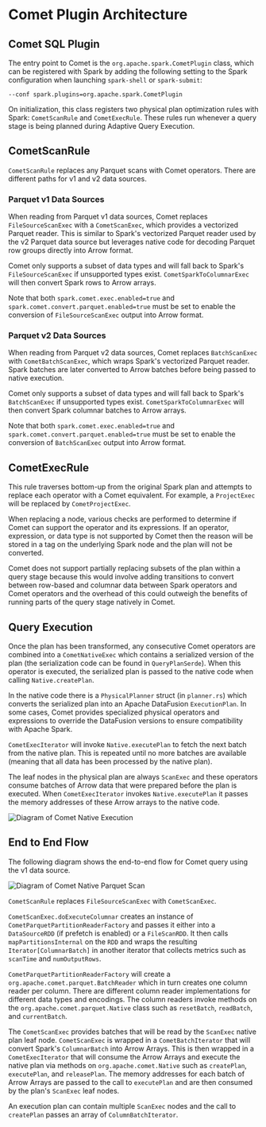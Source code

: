 <!--
Licensed to the Apache Software Foundation (ASF) under one
or more contributor license agreements.  See the NOTICE file
distributed with this work for additional information
regarding copyright ownership.  The ASF licenses this file
to you under the Apache License, Version 2.0 (the
"License"); you may not use this file except in compliance
with the License.  You may obtain a copy of the License at

  http://www.apache.org/licenses/LICENSE-2.0

Unless required by applicable law or agreed to in writing,
software distributed under the License is distributed on an
"AS IS" BASIS, WITHOUT WARRANTIES OR CONDITIONS OF ANY
KIND, either express or implied.  See the License for the
specific language governing permissions and limitations
under the License.
-->

# Comet Plugin Architecture

## Comet SQL Plugin

The entry point to Comet is the `org.apache.spark.CometPlugin` class, which can be registered with Spark by adding the 
following setting to the Spark configuration when launching `spark-shell` or `spark-submit`:

```
--conf spark.plugins=org.apache.spark.CometPlugin
```

On initialization, this class registers two physical plan optimization rules with Spark: `CometScanRule` 
and `CometExecRule`. These rules run whenever a query stage is being planned during Adaptive Query Execution.

## CometScanRule

`CometScanRule` replaces any Parquet scans with Comet operators. There are different paths for v1 and v2 data sources.

### Parquet v1 Data Sources

When reading from Parquet v1 data sources, Comet replaces `FileSourceScanExec` with a `CometScanExec`, which provides
a vectorized Parquet reader. This is similar to Spark's vectorized Parquet reader used by the v2 Parquet data source
but leverages native code for decoding Parquet row groups directly into Arrow format.

Comet only supports a subset of data types and will fall back to Spark's `FileSourceScanExec` if unsupported types
exist. `CometSparkToColumnarExec` will then convert Spark rows to Arrow arrays.

Note that both `spark.comet.exec.enabled=true` and `spark.comet.convert.parquet.enabled=true` must be set to enable
the conversion of `FileSourceScanExec` output into Arrow format.

### Parquet v2 Data Sources

When reading from Parquet v2 data sources, Comet replaces `BatchScanExec` with `CometBatchScanExec`, which wraps
Spark's vectorized Parquet reader. Spark batches are later converted to Arrow batches before being passed to native
execution.

Comet only supports a subset of data types and will fall back to Spark's `BatchScanExec` if unsupported types
exist. `CometSparkToColumnarExec` will then convert Spark columnar batches to Arrow arrays.

Note that both `spark.comet.exec.enabled=true` and `spark.comet.convert.parquet.enabled=true` must be set to enable
the conversion of `BatchScanExec` output into Arrow format.

## CometExecRule

This rule traverses bottom-up from the original Spark plan and attempts to replace each operator with a Comet equivalent.
For example, a `ProjectExec` will be replaced by `CometProjectExec`.

When replacing a node, various checks are performed to determine if Comet can support the operator and its expressions.
If an operator, expression, or data type is not supported by Comet then the reason will be stored in a tag on the
underlying Spark node and the plan will not be converted.

Comet does not support partially replacing subsets of the plan within a query stage because this would involve adding
transitions to convert between row-based and columnar data between Spark operators and Comet operators and the overhead
of this could outweigh the benefits of running parts of the query stage natively in Comet.

## Query Execution

Once the plan has been transformed, any consecutive Comet operators are combined into a `CometNativeExec` which contains
a serialized version of the plan (the serialization code can be found in  `QueryPlanSerde`). When this operator is 
executed, the serialized plan is passed to the native code when calling `Native.createPlan`.

In the native code there is a `PhysicalPlanner` struct (in `planner.rs`) which converts the serialized plan into an
Apache DataFusion `ExecutionPlan`. In some cases, Comet provides specialized physical operators and expressions to
override the DataFusion versions to ensure compatibility with Apache Spark.

`CometExecIterator` will invoke `Native.executePlan` to fetch the next batch from the native plan. This is repeated 
until no more batches are available (meaning that all data has been processed by the native plan).

The leaf nodes in the physical plan are always `ScanExec` and these operators consume batches of Arrow data that were 
prepared before the plan is executed. When `CometExecIterator` invokes `Native.executePlan` it passes the memory 
addresses of these Arrow arrays to the native code.

![Diagram of Comet Native Execution](../../_static/images/CometNativeExecution.drawio.png)

## End to End Flow

The following diagram shows the end-to-end flow for Comet query using the v1 data source.

![Diagram of Comet Native Parquet Scan](../../_static/images/CometNativeParquetScan.drawio.png)

`CometScanRule` replaces `FileSourceScanExec` with `CometScanExec`.

`CometScanExec.doExecuteColumnar` creates an instance of `CometParquetPartitionReaderFactory` and passes it either 
into a `DataSourceRDD` (if prefetch is enabled) or a `FileScanRDD`. It then calls `mapPartitionsInternal` on the 
`RDD` and wraps the resulting `Iterator[ColumnarBatch]` in another iterator that collects metrics such as `scanTime`
and `numOutputRows`.

`CometParquetPartitionReaderFactory` will create a `org.apache.comet.parquet.BatchReader` which in turn creates one
column reader per column. There are different column reader implementations for different data types and encodings. The
column readers invoke methods on the `org.apache.comet.parquet.Native` class such as `resetBatch`, `readBatch`, 
and `currentBatch`.

The `CometScanExec` provides batches that will be read by the `ScanExec` native plan leaf node. `CometScanExec` is 
wrapped in a `CometBatchIterator` that will convert Spark's `ColumnarBatch` into Arrow Arrays. This is then wrapped in
a `CometExecIterator` that will consume the Arrow Arrays and execute the native plan via methods on 
`org.apache.comet.Native` such as `createPlan`, `executePlan`, and `releasePlan`. The memory addresses for each batch of
Arrow Arrays are passed to the call to `executePlan` and are then consumed by the plan's `ScanExec` leaf nodes.

An execution plan can contain multiple `ScanExec` nodes and the call to `createPlan` passes an array of 
`ColumnBatchIterator`.